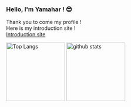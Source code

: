 ### Hello, I'm Yamahar ! :sunglasses:

Thank you to come my profile !  
Here is my introduction site !  
[Introduction site](https://yamahar.work)

<p align="left">

<img alt="Top Langs" height="160px" src="https://github-readme-stats.vercel.app/api/top-langs/?username=shebang-sh&hide=html&layout=compact">
<img alt="github stats" height="160px" src="https://github-readme-stats.vercel.app/api?username=shebang-sh&show_icons=true&count_private=true">

</p>
